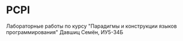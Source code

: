 # PCPI
Лабораторные работы по курсу "Парадигмы и конструкции языков программирования"
Давшиц Семён, ИУ5-34Б
